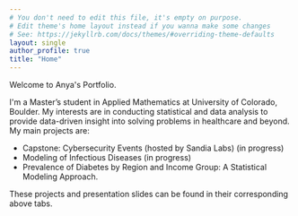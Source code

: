 ```yaml
---
# You don't need to edit this file, it's empty on purpose.
# Edit theme's home layout instead if you wanna make some changes
# See: https://jekyllrb.com/docs/themes/#overriding-theme-defaults
layout: single
author_profile: true
title: "Home"
---
```


Welcome to Anya's Portfolio.

I'm a Master’s student in Applied Mathematics at University of Colorado, Boulder. My interests are in conducting statistical and data analysis to provide data-driven insight into solving problems in healthcare and beyond. My main projects are:
- Capstone: Cybersecurity Events (hosted by Sandia Labs) (in progress)
- Modeling of Infectious Diseases (in progress)
- Prevalence of Diabetes by Region and Income Group: A Statistical Modeling Approach.

These projects and presentation slides can be found in their corresponding above tabs. 
